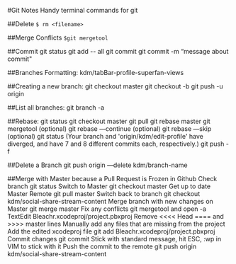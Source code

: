 #Git Notes
Handy terminal commands for git


##Delete
```$ rm <filename>```

##Merge Conflicts
```$git mergetool```

##Commit
git status
git add -- all
git commit
git commit -m “message about commit"

##Branches Formatting:
kdm/tabBar-profile-superfan-views

##Creating a new branch:
git checkout master
git checkout -b <branch>
git push -u origin <branch>

##List all branches:
git branch -a

##Rebase:
git status
git checkout master
git pull
git rebase master <branch>
git mergetool (optional)
git rebase —continue (optional)
git rebase —skip (optional)
git status (Your branch and 'origin/kdm/edit-profile' have diverged, and have 7 and 8 different commits each, respectively.)
git push -f

##Delete a Branch
git push origin —delete kdm/branch-name

##Merge with Master because a Pull Request is Frozen in Github
Check branch git status
Switch to Master git checkout master
Get up to date Master Remote git pull master
Switch back to branch git checkout kdm/social-share-stream-content
Merge branch with new changes on Master git merge master
Fix any conflicts git mergetool and open -a TextEdit Bleachr.xcodeproj/project.pbxproj
Remove <<<< Head ==== and >>>> master lines
Manually add any files that are missing from the project
Add the edited xcodeproj file git add Bleachr.xcodeproj/project.pbxproj
Commit changes git commit
Stick with standard message, hit ESC, :wp in VIM to stick with it
Push the commit to the remote git push origin kdm/social-share-stream-content

